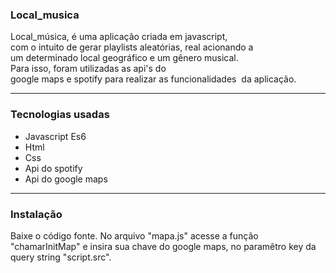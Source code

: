 
### Local_musica

Local_música, é uma aplicação criada em javascript, 
com o intuito de gerar playlists aleatórias, real acionando
a um determinado local geográfico e um gênero musical.
Para isso, foram utilizadas as api's do 
google maps e spotify para realizar as funcionalidades 
da aplicação.

------------

### Tecnologias usadas

- Javascript Es6
- Html
- Css
- Api do spotify
- Api do google maps

------------

### Instalação

Baixe o código fonte.
No arquivo "mapa.js" acesse a função "chamarInitMap"
e insira sua chave do google maps, no paramêtro key da
query string "script.src".
    
